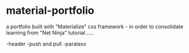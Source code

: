 # material-portfolio

a portfolio built with "Materialize" css framework - in order to consolidate learning from "Net Ninja" tutorial......

-header
-push and pull
-paralaxx
